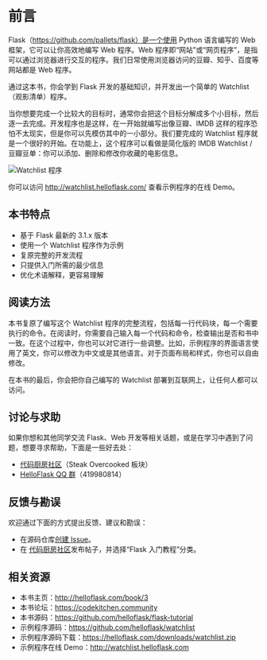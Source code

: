 # 前言

Flask（https://github.com/pallets/flask）是一个使用 Python 语言编写的 Web 框架，它可以让你高效地编写 Web 程序。Web 程序即“网站”或“网页程序”，是指可以通过浏览器进行交互的程序。我们日常使用浏览器访问的豆瓣、知乎、百度等网站都是 Web 程序。

通过这本书，你会学到 Flask 开发的基础知识，并开发出一个简单的 Watchlist（观影清单）程序。

当你想要完成一个比较大的目标时，通常你会把这个目标分解成多个小目标，然后逐一去完成。开发程序也是这样，在一开始就编写出像豆瓣、IMDB 这样的程序恐怕不太现实，但是你可以先模仿其中的一小部分。我们要完成的 Watchlist 程序就是一个很好的开始。在功能上，这个程序可以看做是简化版的 IMDB Watchlist / 豆瓣豆单：你可以添加、删除和修改你收藏的电影信息。

![Watchlist 程序](images/7-2.png)

你可以访问 <http://watchlist.helloflask.com/> 查看示例程序的在线 Demo。


## 本书特点

- 基于 Flask 最新的 3.1.x 版本
- 使用一个 Watchlist 程序作为示例
- 复原完整的开发流程
- 只提供入门所需的最少信息
- 优化术语解释，更容易理解


## 阅读方法

本书复原了编写这个 Watchlist 程序的完整流程，包括每一行代码块，每一个需要执行的命令。在阅读时，你需要自己输入每一个代码和命令，检查输出是否和书中一致。在这个过程中，你也可以对它进行一些调整。比如，示例程序的界面语言使用了英文，你可以修改为中文或是其他语言。对于页面布局和样式，你也可以自由修改。

在本书的最后，你会把你自己编写的 Watchlist 部署到互联网上，让任何人都可以访问。


## 讨论与求助

如果你想和其他同学交流 Flask、Web 开发等相关话题，或是在学习中遇到了问题，想要寻求帮助，下面是一些好去处：

* [代码厨房社区](https://codekitchen.community)（Steak Overcooked 板块）
* [HelloFlask QQ 群](http://shang.qq.com/wpa/qunwpa?idkey=3cbf3e3ede8252eb3ae584a356131123ed68a9f3bd5bcee0652b401914eb01bb)（419980814）


## 反馈与勘误

欢迎通过下面的方式提出反馈、建议和勘误：

* 在源码仓库[创建 Issue](https://github.com/helloflask/flask-tutorial/issues/new)。
* 在 [代码厨房社区](https://codekitchen.community)发布帖子，并选择“Flask 入门教程”分类。


## 相关资源

* 本书主页：<http://helloflask.com/book/3>
* 本书论坛：<https://codekitchen.community>
* 本书源码：<https://github.com/helloflask/flask-tutorial>
* 示例程序源码：<https://github.com/helloflask/watchlist>
* 示例程序源码下载：<https://helloflask.com/downloads/watchlist.zip>
* 示例程序在线 Demo：<http://watchlist.helloflask.com>
